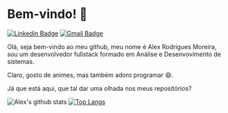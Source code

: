 # Bem-vindo! 👋

[![Linkedin Badge](https://img.shields.io/badge/-Alex%20Rodrigues%20Moreira-085ff7?style=flat-square&logo=Linkedin&logoColor=white&link=https://www.linkedin.com/in/alxrdev/)](https://www.linkedin.com/in/alxrdev/) 
[![Gmail Badge](https://img.shields.io/badge/-rodriguesalex793@gmail.com-085ff7?style=flat-square&logo=Gmail&logoColor=white&link=mailto:rodriguesalex793@gmail.com)](mailto:rodriguesalex793@gmail.com)

Olá, seja bem-vindo ao meu github, meu nome é Alex Rodrigues Moreira, sou um desenvolvedor fullstack formado em Análise e Desenvovimento de sistemas.

Claro, gosto de animes, mas também adoro programar 😄.

Já que está aqui, que tal dar uma olhada nos meus repositórios?

![Alex's github stats](https://github-readme-stats.vercel.app/api?username=alxrdev&show_icons=true)
[![Top Langs](https://github-readme-stats.vercel.app/api/top-langs/?username=alxrdev&layout=compact)](https://github.com/anuraghazra/github-readme-stats)

<!--
**alxrdev/alxrdev** is a ✨ _special_ ✨ repository because its `README.md` (this file) appears on your GitHub profile.
